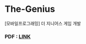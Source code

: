 # The-Genius
[모바일프로그래밍] 더 지니어스 게임 개발

### PDF : [LINK](https://github.com/dsjoh/The-Genius-Mobile_Game_Project/blob/main/%5BTeam3%5D%20%EB%8D%94%20%EC%A7%80%EB%8B%88%EC%96%B4%EC%8A%A4.pdf)
